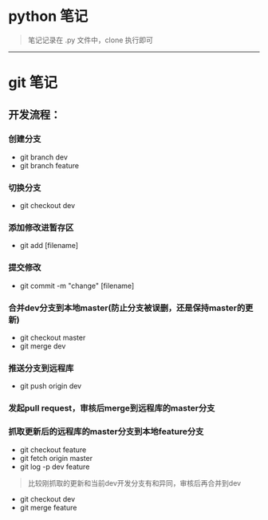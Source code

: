# python 笔记

> 笔记记录在 .py 文件中，clone 执行即可

***

# git 笔记

## 开发流程：

### 创建分支
 - git branch dev
 - git branch feature
 
### 切换分支
 - git checkout dev
 
### 添加修改进暂存区
 - git add [filename]
 
### 提交修改
 - git commit -m "change" [filename]
 
### 合并dev分支到本地master(防止分支被误删，还是保持master的更新)
 - git checkout master
 - git merge dev
 
### 推送分支到远程库
 - git push origin dev
 
### 发起pull request，审核后merge到远程库的master分支

### 抓取更新后的远程库的master分支到本地feature分支
 - git checkout feature 
 - git fetch origin master
 - git log -p dev feature
 > 比较刚抓取的更新和当前dev开发分支有和异同，审核后再合并到dev
 - git checkout dev
 - git merge feature
